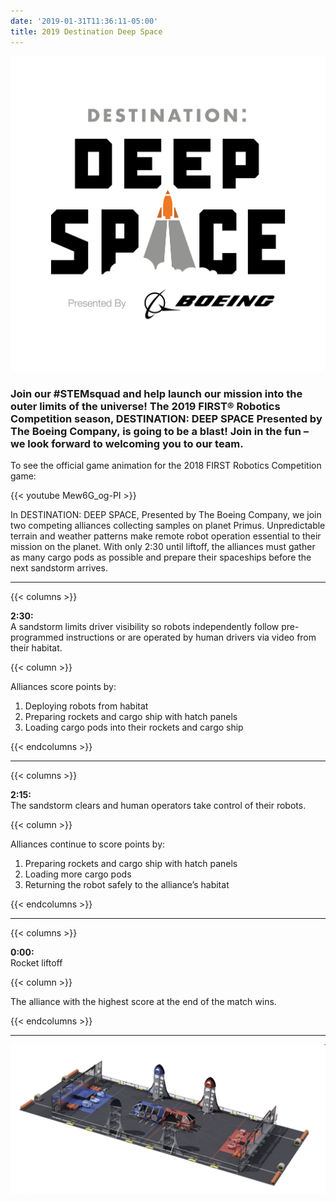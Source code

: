 ```yaml
---
date: '2019-01-31T11:36:11-05:00'
title: 2019 Destination Deep Space
---
```


![](FIRST-DestDeepSpace-logo_full-color-sponsor.png)

### Join our #STEMsquad and help launch our mission into the outer limits of the universe! The 2019 FIRST® Robotics Competition season, DESTINATION: DEEP SPACE Presented by The Boeing Company, is going to be a blast! Join in the fun – we look forward to welcoming you to our team.

To see the official game animation for the 2018 FIRST Robotics Competition game:

{{< youtube Mew6G_og-PI >}}

In DESTINATION: DEEP SPACE, Presented by The Boeing Company, we join two competing alliances collecting samples on planet Primus. Unpredictable terrain and weather patterns make remote robot operation essential to their mission on the planet. With only 2:30 until liftoff, the alliances must gather as many cargo pods as possible and prepare their spaceships before the next sandstorm arrives.

---
{{< columns >}}

**2:30:**  
A sandstorm limits driver visibility so robots independently follow pre-programmed instructions or are operated by human drivers via video from their habitat.

{{< column >}}

Alliances score points by:
1. Deploying robots from habitat
2. Preparing rockets and cargo ship with hatch panels
3. Loading cargo pods into their rockets and cargo ship

{{< endcolumns >}}

---
{{< columns >}}

**2:15:**  
The sandstorm clears and human operators take control of their robots.

{{< column >}}

Alliances continue to score points by:
1. Preparing rockets and cargo ship with hatch panels
2. Loading more cargo pods
3. Returning the robot safely to the alliance’s habitat

{{< endcolumns >}}

---
{{< columns >}}

**0:00:**  
Rocket liftoff

{{< column >}}

The alliance with the highest score at the end of the match wins.

{{< endcolumns >}}

---

![](Deep_Space_Field.png)